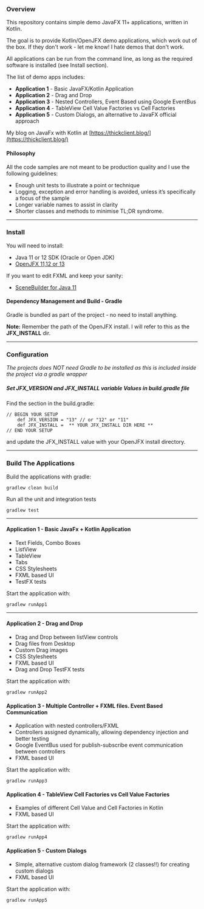 ### Overview

This repository contains simple demo JavaFX 11+ applications, written
in Kotlin. 

The goal is to provide Kotlin/OpenJFX demo applications, which work out of the box. 
If they don't work - let me know! I hate demos that don't work.

All applications can be run from the command line, as long as the required software
is installed (see Install section).

The list of demo apps includes:

  * **Application 1** -  Basic JavaFX/Kotlin Application
  * **Application 2** -  Drag and Drop
  * **Application 3** -  Nested Controllers, Event Based using Google EventBus
  * **Application 4** -  TableView Cell Value Factories vs Cell Factories
  * **Application 5** -  Custom Dialogs, an alternative to JavaFX official approach
  
  
My blog on JavaFx with Kotlin at [https://thickclient.blog/](https://thickclient.blog/)

#### Philosophy
All the code samples are not meant to be production quality and I use the following guidelines:

* Enough unit tests to illustrate a point or technique
* Logging, exception and error handling is avoided, unless it’s specifically a focus of the sample
* Longer variable names to assist in clarity
* Shorter classes and methods to minimise TL;DR syndrome.
---
### Install
You will need to install:

* Java 11 or 12 SDK (Oracle or Open JDK)
* [OpenJFX 11,12 or 13](https://gluonhq.com/products/javafx/)

If you want to edit FXML and keep your sanity:

* [SceneBuilder for Java 11](https://gluonhq.com/products/scene-builder/)


#### Dependency Management and Build - Gradle

Gradle is bundled as part of the project - no need to install anything.

**Note:** Remember the path of the OpenJFX install. I will refer to this as the **JFX_INSTALL** dir.

---
### Configuration

*The projects does NOT need Gradle to be installed as this is included inside the project via a gradle wrapper*

##### Set JFX_VERSION and JFX_INSTALL variable Values in build.gradle file

Find the section in the build.gradle:

    
    // BEGIN YOUR SETUP
        def JFX_VERSION = "13" // or "12" or "11"
        def JFX_INSTALL =  ** YOUR JFX_INSTALL DIR HERE ** 
    // END YOUR SETUP

and update the JFX_INSTALL value with your OpenJFX install directory.

---
### Build The Applications

Build the applications with gradle:

    gradlew clean build


Run all the unit and integration tests

    gradlew test
    
---
#### Application 1 - Basic JavaFx + Kotlin Application

* Text Fields, Combo Boxes
* ListView
* TableView
* Tabs
* CSS Stylesheets
* FXML based UI
* TestFX tests

Start the application with:

    gradlew runApp1
    

---
#### Application 2 - Drag and Drop

* Drag and Drop between listView controls
* Drag files from Desktop
* Custom Drag images 
* CSS Stylesheets
* FXML based UI
* Drag and Drop TestFX tests

Start the application with:

    gradlew runApp2
    
    
#### Application 3 - Multiple Controller + FXML files. Event Based Communication

* Application with nested controllers/FXML
* Controllers assigned dynamically, allowing dependency injection and better testing
* Google EventBus used for publish-subscribe event communication between controllers
* FXML based UI

Start the application with:

    gradlew runApp3    


#### Application 4 - TableView Cell Factories vs Cell Value Factories

* Examples of different Cell Value and Cell Factories in Kotlin
* FXML based UI

Start the application with:

    gradlew runApp4

#### Application 5 - Custom Dialogs

* Simple, alternative custom dialog framework (2 classes!!) for creating custom dialogs 
* FXML based UI

Start the application with:

    gradlew runApp5
